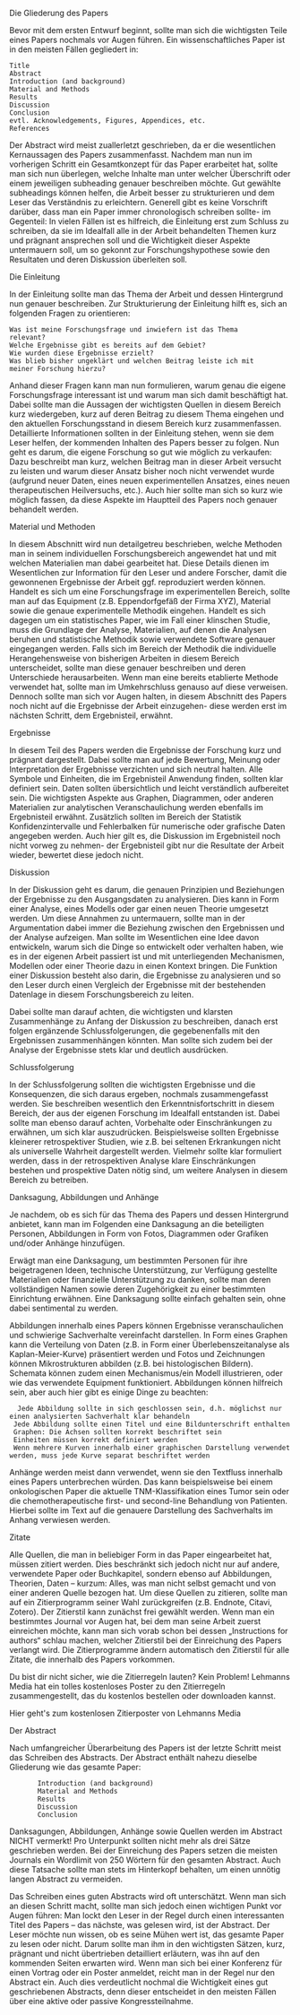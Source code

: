 Die Gliederung des Papers

Bevor mit dem ersten Entwurf beginnt, sollte man sich die wichtigsten Teile eines Papers nochmals vor Augen führen. Ein wissenschaftliches Paper ist in den meisten Fällen gegliedert in:

    Title
    Abstract
    Introduction (and background)
    Material and Methods
    Results
    Discussion
    Conclusion
    evtl. Acknowledgements, Figures, Appendices, etc.
    References

 

Der Abstract wird meist zuallerletzt geschrieben, da er die wesentlichen Kernaussagen des Papers zusammenfasst. Nachdem man nun im vorherigen Schritt ein Gesamtkonzept für das Paper erarbeitet hat, sollte man sich nun überlegen, welche Inhalte man unter welcher Überschrift oder einem jeweiligen subheading genauer beschreiben möchte. Gut gewählte subheadings können helfen, die Arbeit besser zu strukturieren und dem Leser das Verständnis zu erleichtern. Generell gibt es keine Vorschrift darüber, dass man ein Paper immer chronologisch schreiben sollte- im Gegenteil: In vielen Fällen ist es hilfreich, die Einleitung erst zum Schluss zu schreiben, da sie im Idealfall alle in der Arbeit behandelten Themen kurz und prägnant ansprechen soll und die Wichtigkeit dieser Aspekte untermauern soll, um so gekonnt zur Forschungshypothese sowie den Resultaten und deren Diskussion überleiten soll.

 

Die Einleitung

In der Einleitung sollte man das Thema der Arbeit und dessen Hintergrund nun genauer beschreiben. Zur Strukturierung der Einleitung hilft es, sich an folgenden Fragen zu orientieren:

    Was ist meine Forschungsfrage und inwiefern ist das Thema
    relevant?
    Welche Ergebnisse gibt es bereits auf dem Gebiet?        
    Wie wurden diese Ergebnisse erzielt?        
    Was blieb bisher ungeklärt und welchen Beitrag leiste ich mit
    meiner Forschung hierzu?

 

Anhand dieser Fragen kann man nun formulieren, warum genau die eigene Forschungsfrage interessant ist und warum man sich damit beschäftigt hat. Dabei sollte man die Aussagen der wichtigsten Quellen in diesem Bereich kurz wiedergeben, kurz auf deren Beitrag zu diesem Thema eingehen und den aktuellen Forschungsstand in diesem Bereich kurz zusammenfassen. Detaillierte Informationen sollten in der Einleitung stehen, wenn sie dem Leser helfen, der kommenden Inhalten des Papers besser zu folgen. Nun geht es darum, die eigene Forschung so gut wie möglich zu verkaufen: Dazu beschreibt man kurz, welchen Beitrag man in dieser Arbeit versucht zu leisten und warum dieser Ansatz bisher noch nicht verwendet wurde (aufgrund neuer Daten, eines neuen experimentellen Ansatzes, eines neuen therapeutischen Heilversuchs, etc.). Auch hier sollte man sich so kurz wie möglich fassen, da diese Aspekte im Hauptteil des Papers noch genauer behandelt werden.

 

Material und Methoden

In diesem Abschnitt wird nun detailgetreu beschrieben, welche Methoden man in seinem individuellen Forschungsbereich angewendet hat und mit welchen Materialien man dabei gearbeitet hat. Diese Details dienen im Wesentlichen zur Information für den Leser und andere Forscher, damit die gewonnenen Ergebnisse der Arbeit ggf. reproduziert werden können. Handelt es sich um eine Forschungsfrage im experimentellen Bereich, sollte man auf das Equipment (z.B. Eppendorfgefäß der Firma XYZ), Material sowie die genaue experimentelle Methodik eingehen. Handelt es sich dagegen um ein statistisches Paper, wie im Fall einer klinschen Studie, muss die Grundlage der Analyse, Materialien, auf denen die Analysen beruhen und statistische Methodik sowie verwendete Software genauer eingegangen werden. Falls sich im Bereich der Methodik die individuelle Herangehensweise von bisherigen Arbeiten in diesem Bereich unterscheidet, sollte man diese genauer beschreiben und deren Unterschiede herausarbeiten. Wenn man eine bereits etablierte Methode verwendet hat, sollte man im Umkehrschluss genauso auf diese verweisen. Dennoch sollte man sich vor Augen halten, in diesem Abschnitt des Papers noch nicht auf die Ergebnisse der Arbeit einzugehen- diese werden erst im nächsten Schritt, dem Ergebnisteil, erwähnt.

 

Ergebnisse

In diesem Teil des Papers werden die Ergebnisse der Forschung kurz und prägnant dargestellt. Dabei sollte man auf jede Bewertung, Meinung oder Interpretation der Ergebnisse verzichten und sich neutral halten. Alle Symbole und Einheiten, die im Ergebnisteil Anwendung finden, sollten klar definiert sein. Daten sollten übersichtlich und leicht verständlich aufbereitet sein. Die wichtigsten Aspekte aus Graphen, Diagrammen, oder anderen Materialien zur analytischen Veranschaulichung werden ebenfalls im Ergebnisteil erwähnt. Zusätzlich sollten im Bereich der Statistik Konfidenzintervalle und Fehlerbalken für numerische oder grafische Daten angegeben werden. Auch hier gilt es, die Diskussion im Ergebnisteil noch nicht vorweg zu nehmen- der Ergebnisteil gibt nur die Resultate der Arbeit wieder, bewertet diese jedoch nicht. 

Diskussion

In der Diskussion geht es darum, die genauen Prinzipien und Beziehungen der Ergebnisse zu den Ausgangsdaten zu analysieren. Dies kann in Form einer Analyse, eines Modells oder gar einen neuen Theorie umgesetzt werden. Um diese Annahmen zu untermauern, sollte man in der Argumentation dabei immer die Beziehung zwischen den Ergebnissen und der Analyse aufzeigen. Man sollte im Wesentlichen eine Idee davon entwickeln, warum sich die Dinge so entwickelt oder verhalten haben, wie es in der eigenen Arbeit passiert ist und mit unterliegenden Mechanismen, Modellen oder einer Theorie dazu in einen Kontext bringen. Die Funktion einer Diskussion besteht also darin, die Ergebnisse zu analysieren und so den Leser durch einen Vergleich der Ergebnisse mit der bestehenden Datenlage in diesem Forschungsbereich zu leiten.

Dabei sollte man darauf achten, die wichtigsten und klarsten Zusammenhänge zu Anfang der Diskussion zu beschreiben, danach erst folgen ergänzende Schlussfolgerungen, die gegebenenfalls mit den Ergebnissen zusammenhängen könnten. Man sollte sich zudem bei der Analyse der Ergebnisse stets klar und deutlich ausdrücken.

 
Schlussfolgerung

In der Schlussfolgerung sollten die wichtigsten Ergebnisse und die Konsequenzen, die sich daraus ergeben, nochmals zusammengefasst werden. Sie beschreiben wesentlich den Erkenntnisfortschritt in diesem Bereich, der aus der eigenen Forschung im Idealfall entstanden ist. Dabei sollte man ebenso darauf achten, Vorbehalte oder Einschränkungen zu erwähnen, um sich klar auszudrücken. Beispielsweise sollten Ergebnisse kleinerer retrospektiver Studien, wie z.B. bei seltenen Erkrankungen nicht als universelle Wahrheit dargestellt werden. Vielmehr sollte klar formuliert werden, dass in der retrospektiven Analyse klare Einschränkungen bestehen und prospektive Daten nötig sind, um weitere Analysen in diesem Bereich zu betreiben.

 
Danksagung, Abbildungen und Anhänge

Je nachdem, ob es sich für das Thema des Papers und dessen Hintergrund anbietet, kann man im Folgenden eine Danksagung an die beteiligten Personen, Abbildungen in Form von Fotos, Diagrammen oder Grafiken und/oder Anhänge hinzufügen.

Erwägt man eine Danksagung, um bestimmten Personen für ihre beigetragenen Ideen, technische Unterstützung, zur Verfügung gestellte Materialien oder finanzielle Unterstützung zu danken, sollte man deren vollständigen Namen sowie deren Zugehörigkeit zu einer bestimmten Einrichtung erwähnen. Eine Danksagung sollte einfach gehalten sein, ohne dabei sentimental zu werden.

Abbildungen innerhalb eines Papers können Ergebnisse veranschaulichen und schwierige Sachverhalte vereinfacht darstellen. In Form eines Graphen kann die Verteilung von Daten (z.B. in Form einer Überlebenszeitanalyse als Kaplan-Meier-Kurve) präsentiert werden und Fotos und Zeichnungen können Mikrostrukturen abbilden (z.B. bei histologischen Bildern). Schemata können zudem einen Mechanismus/ein Modell illustrieren, oder wie das verwendete Equipment funktioniert. Abbildungen können hilfreich sein, aber auch hier gibt es einige Dinge zu beachten:

 

      Jede Abbildung sollte in sich geschlossen sein, d.h. möglichst nur einen analysierten Sachverhalt klar behandeln
     Jede Abbildung sollte einen Titel und eine Bildunterschrift enthalten
     Graphen: Die Achsen sollten korrekt beschriftet sein
     Einheiten müssen korrekt definiert werden
     Wenn mehrere Kurven innerhalb einer graphischen Darstellung verwendet werden, muss jede Kurve separat beschriftet werden

 

Anhänge werden meist dann verwendet, wenn sie den Textfluss innerhalb eines Papers unterbrechen würden. Das kann beispielsweise bei einem onkologischen Paper die aktuelle TNM-Klassifikation eines Tumor sein oder die chemotherapeutische first- und second-line Behandlung von Patienten. Hierbei sollte im Text auf die genauere Darstellung des Sachverhalts im Anhang verwiesen werden.

 
Zitate

Alle Quellen, die man in beliebiger Form in das Paper eingearbeitet hat, müssen zitiert werden. Dies beschränkt sich jedoch nicht nur auf andere, verwendete Paper oder Buchkapitel, sondern ebenso auf Abbildungen, Theorien, Daten – kurzum: Alles, was man nicht selbst gemacht und von einer anderen Quelle bezogen hat. Um diese Quellen zu zitieren, sollte man auf ein Zitierprogramm seiner Wahl zurückgreifen (z.B. Endnote, Citavi, Zotero). Der Zitierstil kann zunächst frei gewählt werden. Wenn man ein bestimmtes Journal vor Augen hat, bei dem man seine Arbeit zuerst einreichen möchte, kann man sich vorab schon bei dessen „Instructions for authors“ schlau machen, welcher Zitierstil bei der Einreichung des Papers verlangt wird. Die Zitierprogramme ändern automatisch den Zitierstil für alle Zitate, die innerhalb des Papers vorkommen.

Du bist dir nicht sicher, wie die Zitierregeln lauten? Kein Problem! Lehmanns Media hat ein tolles kostenloses Poster zu den Zitierregeln zusammengestellt, das du kostenlos bestellen oder downloaden kannst.

Hier geht's zum kostenlosen Zitierposter von Lehmanns Media

 
Der Abstract

Nach umfangreicher Überarbeitung des Papers ist der letzte Schritt meist das Schreiben des Abstracts. Der Abstract enthält nahezu dieselbe Gliederung wie das gesamte Paper:

 

           Introduction (and background)
           Material and Methods
           Results
           Discussion
           Conclusion

 

Danksagungen, Abbildungen, Anhänge sowie Quellen werden im Abstract NICHT vermerkt! Pro Unterpunkt sollten nicht mehr als drei Sätze geschrieben werden. Bei der Einreichung des Papers setzen die meisten Journals ein Wordlimit von 250 Wörtern für den gesamten Abstract. Auch diese Tatsache sollte man stets im Hinterkopf behalten, um einen unnötig langen Abstract zu vermeiden.

Das Schreiben eines guten Abstracts wird oft unterschätzt. Wenn man sich an diesen Schritt macht, sollte man sich jedoch einen wichtigen Punkt vor Augen führen: Man lockt den Leser in der Regel durch einen interessanten Titel des Papers – das nächste, was gelesen wird, ist der Abstract. Der Leser möchte nun wissen, ob es seine Mühen wert ist, das gesamte Paper zu lesen oder nicht. Darum sollte man ihm in den wichtigsten Sätzen, kurz, prägnant und nicht übertrieben detailliert erläutern, was ihn auf den kommenden Seiten erwarten wird. Wenn man sich bei einer Konferenz für einen Vortrag oder ein Poster anmeldet, reicht man in der Regel nur den Abstract ein. Auch dies verdeutlicht nochmal die Wichtigkeit eines gut geschriebenen Abstracts, denn dieser entscheidet in den meisten Fällen über eine aktive oder passive Kongressteilnahme.

 
